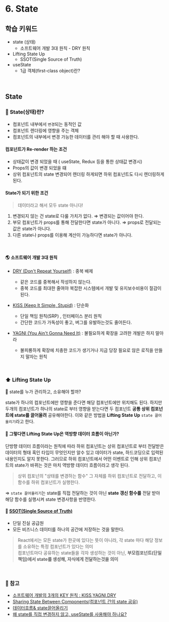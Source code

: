 # 6. State

## 학습 키워드

- state (상태)
  - 소프트웨어 개발 3대 원칙 - DRY 원칙
- Lifting State Up
  - SSOT(Single Source of Truth)
- useState
  - 1급 객체(first-class object)란?

<br/>

## State

### 📖 State(상태)란?

- 컴포넌트 내부에서 `변경`되는 동적인 값
- 컴포넌트 렌더링에 영향을 주는 객체
- 컴포넌트의 내부에서 변경 가능한 데이터를 관리 해야 할 때 사용한다.

#### 컴포넌트가 Re-render 하는 조건

- 상태값이 변경 되었을 때 ( useState, Redux 등을 통한 상태값 변경시)
- Props의 값이 변경 되었을 떄
- 상위 컴포넌트의 state 변경되어 렌더링 하게되면 하위 컴포넌트도 다시 렌더링하게 된다.  

#### State가 되기 위한 조건

> 데이터라고 해서 모두 state 아니다!

1. 변경되지 않는 건 state로 다룰 가치가 없다. ⇒ 변경되는 값이어야 한다.
2. 부모 컴포넌트가 props를 통해 전달한다면 state가 아니다. ⇒ props로 전달되는 값은 state가 아니다.
3. 다른 state나 props를 이용해 계산이 가능하다면 state가 아니다.

<br/>

#### 🌎 소프트웨어 개발 3대 원칙

- [DRY (Don't Repeat Yourself)](https://en.wikipedia.org/wiki/Don't_repeat_yourself) : 중복 배제

  - 같은 코드를 중복해서 작성하지 않는다.
  - 중복 코드를 최대한 줄여야 복잡한 시스템에서 개발 및 유지보수비용이 절감이 된다.  

- [KISS (Keep It Simple, Stupid)](https://en.wikipedia.org/wiki/KISS_principle) : 단순화

  - 단일 책임 원칙(SRP) , 인터페이스 분리 원칙
  - 간단한 코드가 가독성이 좋고, 버그를 유발하는것도 줄어든다.

- [YAGNI (You Ain't Gonna Need It)](https://en.wikipedia.org/wiki/KISS_principle) : 불필요하게 확장을 고려한 개발은 하지 말아라

  - 불피룡하게 확장에 치충한 코드가 생기거나 지금 당장 필요로 않은 로직을 만들지 말자는 원칙

<br/>

### ⬆ Lifting State Up

 🤔 state를 누가 관리하고, 소유해야 할까?

state가 하나의 컴포넌트에만 영향을 준다면 해당 컴포넌트에만 위치해도 된다. 하지만 두개의 컴포넌트가 하나의 state로 부터 영향을 받는다면 두 컴포넌트 __공통 상위 컴포넌트에 state를 끌어올려__ 공유해야한다. 이와 같은 방법을  __Lifting State Up__ `state 끌어올리기`라고 한다.

#### 🤖 그렇다면 Lifting State Up은 __역방향 데이터 흐름이 아닌가?__

단방향 데이터 흐름이라는 원칙에 따라 하위 컴포넌트는 상위 컴포넌트로 부터 전달받은 데이터의 형태 혹인 타입이 무엇인지만 알수 있고 데이터가 state, 하드코딩으로 입력된 내용인지도 알지 못한다. 그러므로 하위 컴포넌트에서 어떤 이벤트로 인해 상위 컴포넌트의 state가 바뀌는 것은 마치 역방향 데이터 흐름이라고 생각 된다.

> 상위 컴포넌의 "상태를 변경하는 함수" 그 자체를 하위 컴포넌트로 전달하고, 이 함수를 하위 컴포넌트가 실행한다.

⇒ `state 끌어올리기`는 state를 직접 전달하는 것이 아닌 __state 갱신 함수를__ 전달 받아 해당 함수를 실행시켜 state 변경사항을 반영한다.

#### 📖 [SSOT(Single Source of Truth)](https://ko.wikipedia.org/wiki/%EB%8B%A8%EC%9D%BC_%EC%A7%84%EC%8B%A4_%EA%B3%B5%EA%B8%89%EC%9B%90)

- 단일 진실 공급원
- 모든 비즈니스 데이터를 하나의 공간에 저장하는 것을 말한다.

> React에서는 모든 state가 한곳에 있다는 뜻이 아니라, 각 state 마다 해당 정보를 소유하는 특정 컴포넌트가 있다는 의미 <br/>
컴포넌트마다 공유하는 state들을 각자 생성하는 것이 아닌, __부모컴포넌트(단일책임)에서 state를 생성해, 자식에게 전달하는것을 의미__

<br/>

### 🔗 참고

- [소프트웨어 개발의 3개의 KEY 원칙 : KISS,YAGNI,DRY](https://hongjinhyeon.tistory.com/136)
- [Sharing State Between Components(컴포넌트 간의 state 공유)](https://hoonding.medium.com/react-공식문서-managing-state-sharing-state-between-components-컴포넌트-간의-state-공유-f5b7f8639203)
- [데이터흐름& state끌어올리기](https://doyu-l.tistory.com/303)
- [왜 state를 직접 변경하지 않고, useState를 사용해야 하나요?](https://velog.io/@daydreamplace/React-왜.-state를.-직접-변경하지-않고.-setState를.-사용하나요)
